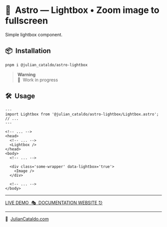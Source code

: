 # 🚀  Astro — Lightbox • Zoom image to fullscreen

Simple lightbox component.

## 📦  Installation

```sh
pnpm i @julian_cataldo/astro-lightbox
```

> **Warning**  
> 🚧  Work in progress

## 🛠  Usage

```astro
---
import Lightbox from '@julian_cataldo/astro-lightbox/Lightbox.astro';
// ...
---
```

```astro
<!-- ... -->
<head>
  <!-- ... -->
  <Lightbox />
</head>
<body>
  <!-- ... -->

  <div class='some-wrapper' data-lightbox='true'>
    <Image />
  </div>

  <!-- ... -->
</body>
```

<div class="git-footer">

---

[LIVE DEMO  🎭  DOCUMENTATION WEBSITE ⎋](https://code.juliancataldo.com/)

---

🔗  [JulianCataldo.com](https://www.juliancataldo.com/)

</div>
